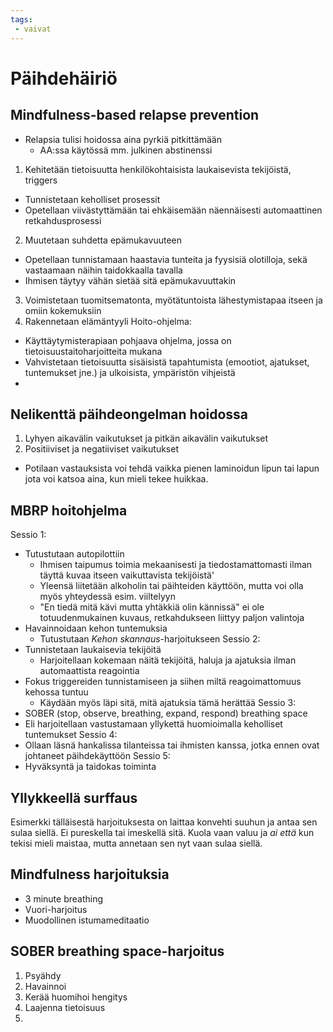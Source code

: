 ```yaml
---
tags:
 - vaivat
---
```

# Päihdehäiriö

## Mindfulness-based relapse prevention
- Relapsia tulisi hoidossa aina pyrkiä pitkittämään
  - AA:ssa käytössä mm. julkinen abstinenssi
1. Kehitetään tietoisuutta henkilökohtaisista laukaisevista tekijöistä, triggers
  - Tunnistetaan keholliset prosessit
  - Opetellaan viivästyttämään tai ehkäisemään näennäisesti automaattinen retkahdusprosessi
2. Muutetaan suhdetta epämukavuuteen
  - Opetellaan tunnistamaan haastavia tunteita ja fyysisiä olotilloja, sekä vastaamaan näihin taidokkaalla tavalla
  - Ihmisen täytyy vähän sietää sitä epämukavuuttakin
3. Voimistetaan tuomitsematonta, myötätuntoista lähestymistapaa itseen ja omiin kokemuksiin
4. Rakennetaan elämäntyyli
Hoito-ohjelma:
- Käyttäytymisterapiaan pohjaava ohjelma, jossa on tietoisuustaitoharjoitteita mukana
- Vahvistetaan tietoisuutta sisäisistä tapahtumista (emootiot, ajatukset, tuntemukset jne.) ja ulkoisista, ympäristön vihjeistä
- 

## Nelikenttä päihdeongelman hoidossa
1. Lyhyen aikavälin vaikutukset ja pitkän aikavälin vaikutukset
2. Positiiviset ja negatiiviset vaikutukset
- Potilaan vastauksista voi tehdä vaikka pienen laminoidun lipun tai lapun jota voi katsoa aina, kun mieli tekee huikkaa.

## MBRP hoitohjelma
Sessio 1:
- Tutustutaan autopilottiin
  - Ihmisen taipumus toimia mekaanisesti ja tiedostamattomasti ilman täyttä kuvaa itseen vaikuttavista tekijöistä'
  - Yleensä liitetään alkoholin tai päihteiden käyttöön, mutta voi olla myös yhteydessä esim. viiltelyyn
  - "En tiedä mitä kävi mutta yhtäkkiä olin kännissä" ei ole totuudenmukainen kuvaus, retkahdukseen liittyy paljon valintoja
- Havainnoidaan kehon tuntemuksia
  - Tutustutaan _Kehon skannaus_-harjoitukseen
Sessio 2:
- Tunnistetaan laukaisevia tekijöitä
  - Harjoitellaan kokemaan näitä tekijöitä, haluja ja ajatuksia ilman automaattista reagointia
- Fokus triggereiden tunnistamiseen ja siihen miltä reagoimattomuus kehossa tuntuu
  - Käydään myös läpi sitä, mitä ajatuksia tämä herättää
 Sessio 3:
 - SOBER (stop, observe, breathing, expand, respond) breathing space
  - Eli harjoitellaan vastustamaan yllykettä huomioimalla keholliset tuntemukset
 Sessio 4:
 - Ollaan läsnä hankalissa tilanteissa tai ihmisten kanssa, jotka ennen ovat johtaneet päihdekäyttöön
 Sessio 5:
 - Hyväksyntä ja taidokas toiminta

## Yllykkeellä surffaus
Esimerkki tälläisestä harjoituksesta on laittaa konvehti suuhun ja antaa sen sulaa siellä. Ei pureskella tai imeskellä sitä. Kuola vaan valuu ja _ai että_ kun tekisi mieli maistaa, mutta annetaan sen nyt vaan sulaa siellä.

## Mindfulness harjoituksia
- 3 minute breathing
- Vuori-harjoitus
- Muodollinen istumameditaatio

## SOBER breathing space-harjoitus
1. Psyähdy
2. Havainnoi
3. Kerää huomihoi hengitys
4. Laajenna tietoisuus
5. 
